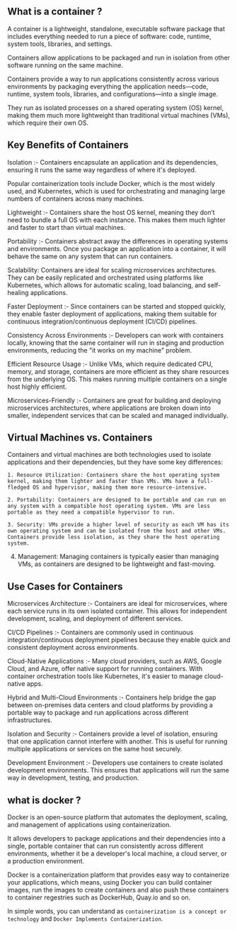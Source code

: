 ## What is a container ?


A container is a lightweight, standalone, executable software package that includes everything needed to run a piece of software: code, runtime, system tools, libraries, and settings. 

Containers allow applications to be packaged and run in isolation from other software running on the same machine.

Containers provide a way to run applications consistently across various environments by packaging everything the application needs—code, runtime, system tools, libraries, and configurations—into a single image. 

They run as isolated processes on a shared operating system (OS) kernel, making them much more lightweight than traditional virtual machines (VMs), which require their own OS.

## Key Benefits of Containers


Isolation :- Containers encapsulate an application and its dependencies, ensuring it runs the same way regardless of where it's deployed.

Popular containerization tools include Docker, which is the most widely used, and Kubernetes, which is used for orchestrating and managing large numbers of containers across many machines.

Lightweight :- Containers share the host OS kernel, meaning they don’t need to bundle a full OS with each instance. This makes them much lighter and faster to start than virtual machines.

Portability :- Containers abstract away the differences in operating systems and environments. Once you package an application into a container, it will behave the same on any system that can run containers.

Scalability: Containers are ideal for scaling microservices architectures. They can be easily replicated and orchestrated using platforms like Kubernetes, which allows for automatic scaling, load balancing, and self-healing applications.

Faster Deployment :- Since containers can be started and stopped quickly, they enable faster deployment of applications, making them suitable for continuous integration/continuous deployment (CI/CD) pipelines.

Consistency Across Environments :- Developers can work with containers locally, knowing that the same container will run in staging and production environments, reducing the "it works on my machine" problem.

Efficient Resource Usage :- Unlike VMs, which require dedicated CPU, memory, and storage, containers are more efficient as they share resources from the underlying OS. This makes running multiple containers on a single host highly efficient.

Microservices-Friendly :- Containers are great for building and deploying microservices architectures, where applications are broken down into smaller, independent services that can be scaled and managed individually.


## Virtual Machines vs. Containers


Containers and virtual machines are both technologies used to isolate applications and their dependencies, but they have some key differences:

    1. Resource Utilization: Containers share the host operating system kernel, making them lighter and faster than VMs. VMs have a full-fledged OS and hypervisor, making them more resource-intensive.

    2. Portability: Containers are designed to be portable and can run on any system with a compatible host operating system. VMs are less portable as they need a compatible hypervisor to run.

    3. Security: VMs provide a higher level of security as each VM has its own operating system and can be isolated from the host and other VMs. Containers provide less isolation, as they share the host operating system.

   4.  Management: Managing containers is typically easier than managing VMs, as containers are designed to be lightweight and fast-moving.



## Use Cases for Containers


Microservices Architecture :- Containers are ideal for microservices, where each service runs in its own isolated container. This allows for independent development, scaling, and deployment of different services.

CI/CD Pipelines :- Containers are commonly used in continuous integration/continuous deployment pipelines because they enable quick and consistent deployment across environments.

Cloud-Native Applications :- Many cloud providers, such as AWS, Google Cloud, and Azure, offer native support for running containers. With container orchestration tools like Kubernetes, it's easier to manage cloud-native apps.

Hybrid and Multi-Cloud Environments :- Containers help bridge the gap between on-premises data centers and cloud platforms by providing a portable way to package and run applications across different infrastructures.

Isolation and Security :- Containers provide a level of isolation, ensuring that one application cannot interfere with another. This is useful for running multiple applications or services on the same host securely.

Development Environment :- Developers use containers to create isolated development environments. This ensures that applications will run the same way in development, testing, and production.



## what is docker ?


Docker is an open-source platform that automates the deployment, scaling, and management of applications using containerization. 

It allows developers to package applications and their dependencies into a single, portable container that can run consistently across different environments, whether it be a developer's local machine, a cloud server, or a production environment.

Docker is a containerization platform that provides easy way to containerize your applications, which means, using Docker you can build container images, run the images to create containers and also push these containers to container regestries such as DockerHub, Quay.io and so on.

In simple words, you can understand as `containerization is a concept or technology` and `Docker Implements Containerization`.
